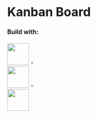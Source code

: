 # Kanban Board

#### Build with:
<a href="https://github.com/vitejs/vite" alt=""><img src="https://cdn.worldvectorlogo.com/logos/vitejs.svg" width="50"/></a>  -  
<a href="https://vuejs.org" target="_blank"><img src="https://static.cdnlogo.com/logos/v/84/vue-js.svg" width="50"></a>  -  
<a href="https://laravel.com" target="_blank"><img src="https://upload.wikimedia.org/wikipedia/commons/9/9a/Laravel.svg" width="50"></a>

